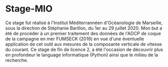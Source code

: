 # Stage-MIO

Ce stage fut réalisé à l'Institut Méditerrannéen d'Océanologie de Marseille, sous la direction de Stéphanie Barillon,  du 1er au 29 juillet 2020. 
Mon but a été de procéder à un premier traitement des données de l'ADCP de coque de la campagne en mer FUMSECK (2019) en vue d'une éventuelle application de cet outil aux mesures de la composante verticale de vitesse du courant.
Ce stage de fin de licence 2, a été l'occasion de découvrir plus en profondeur le language informatique (Python) ainsi que le milieu de la recherche.
